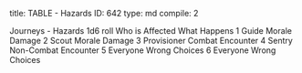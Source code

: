 title:          TABLE - Hazards
ID:             642
type:           md
compile:        2



Journeys - Hazards
1d6 roll	Who is Affected		What Happens
1		Guide			Morale Damage
2		Scout			Morale Damage
3		Provisioner		Combat Encounter
4		Sentry			Non-Combat Encounter
5		Everyone		Wrong Choices
6		Everyone		Wrong Choices

